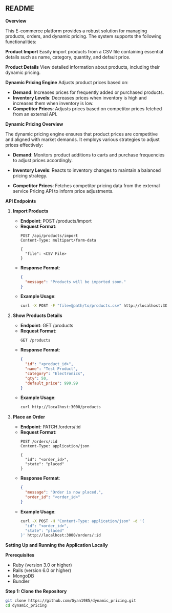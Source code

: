 ## README

**Overview**

This E-commerce platform provides a robust solution for managing products, orders, and dynamic pricing. The system supports the following functionalities:

**Product Import**
Easily import products from a CSV file containing essential details such as name, category, quantity, and default price.

**Product Details**
View detailed information about products, including their dynamic pricing.

**Dynamic Pricing Engine**
Adjusts product prices based on:

- **Demand**: Increases prices for frequently added or purchased products.
- **Inventory Levels**: Decreases prices when inventory is high and increases them when inventory is low.
- **Competitor Prices**: Adjusts prices based on competitor prices fetched from an external API.

**Dynamic Pricing Overview**

The dynamic pricing engine ensures that product prices are competitive and aligned with market demands. It employs various strategies to adjust prices effectively:

- **Demand**: Monitors product additions to carts and purchase frequencies to adjust prices accordingly.
  
- **Inventory Levels**: Reacts to inventory changes to maintain a balanced pricing strategy.
  
- **Competitor Prices**: Fetches competitor pricing data from the external service Pricing API to inform price adjustments.

**API Endpoints**

1. **Import Products**
   - **Endpoint**: POST /products/import
   - **Request Format**:
     ```http
     POST /api/products/import
     Content-Type: multipart/form-data

     {
       "file": <CSV File>
     }
     ```
   - **Response Format**:
     ```json
     {
       "message": "Products will be imported soon."
     }
     ```
   - **Example Usage**:
     ```bash
     curl -X POST -F "file=@path/to/products.csv" http://localhost:3000/products/import
     ```

2. **Show Products Details**
   - **Endpoint**: GET /products
   - **Request Format**:
     ```http
     GET /products
     ```
   - **Response Format**:
     ```json
     {
       "id": "<product_id>",
       "name": "Test Product",
       "category": "Electronics",
       "qty": 50,
       "default_price": 999.99
     }
     ```
   - **Example Usage**:
     ```bash
     curl http://localhost:3000/products
     ```

3. **Place an Order**
   - **Endpoint**: PATCH /orders/:id
   - **Request Format**:
     ```http
     POST /orders/:id
     Content-Type: application/json

     {
       "id": "<order_id>",
       "state": "placed"
     }
     ```
   - **Response Format**:
     ```json
     {
       "message": "Order is now placed.",
       "order_id": "<order_id>"
     }
     ```
   - **Example Usage**:
     ```bash
     curl -X POST -H "Content-Type: application/json" -d '{
       "id": "<order_id>",
       "state": "placed"
     }' http://localhost:3000/orders/:id
     ```

**Setting Up and Running the Application Locally**

**Prerequisites**
- Ruby (version 3.0 or higher)
- Rails (version 6.0 or higher)
- MongoDB
- Bundler

**Step 1: Clone the Repository**
```bash
git clone https://github.com/Gyan1985/dynamic_pricing.git
cd dynamic_pricing
